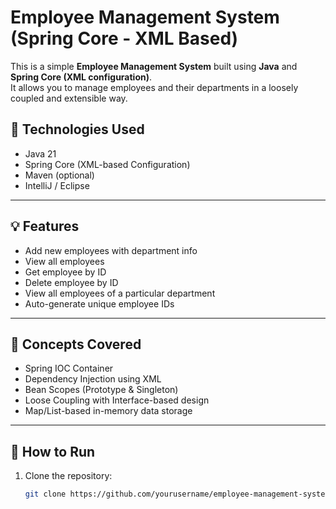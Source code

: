 # Employee Management System (Spring Core - XML Based)

This is a simple **Employee Management System** built using **Java** and **Spring Core (XML configuration)**.  
It allows you to manage employees and their departments in a loosely coupled and extensible way.

## 🔧 Technologies Used

- Java 21
- Spring Core (XML-based Configuration)
- Maven (optional)
- IntelliJ / Eclipse

---

## 💡 Features

- Add new employees with department info
- View all employees
- Get employee by ID
- Delete employee by ID
- View all employees of a particular department
- Auto-generate unique employee IDs

---

## 🧠 Concepts Covered

- Spring IOC Container
- Dependency Injection using XML
- Bean Scopes (Prototype & Singleton)
- Loose Coupling with Interface-based design
- Map/List-based in-memory data storage

---

## 🚀 How to Run

1. Clone the repository:
   ```bash
   git clone https://github.com/yourusername/employee-management-system.git
